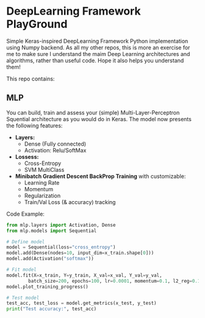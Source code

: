 # DeepLearning Framework PlayGround

Simple Keras-inspired DeepLearning Framework Python implementation using Numpy backend.
As all my other repos, this is more an exercise for me to make sure I understand the maim Deep Learning architectures and algorithms, rather than useful code.
Hope it also helps you understand them!

This repo contains:

## MLP

You can build, train and assess your (simple) Multi-Layer-Perceptron Squential architecture as you would do in Keras.
The model now presents the following features:

- **Layers:**
    - Dense (Fully connected)
    - Activation: Relu/SoftMax
- **Lossess:**
    - Cross-Entropy
    - SVM MultiClass
- **Minibatch Gradient Descent BackProp Training** with customizable:
    - Learning Rate
    - Momentum
    - Regularization
    - Train/Val Loss (& accuracy) tracking


Code Example:
```python
from mlp.layers import Activation, Dense
from mlp.models import Sequential

# Define model
model = Sequential(loss="cross_entropy")
model.add(Dense(nodes=10, input_dim=x_train.shape[0]))
model.add(Activation("softmax"))

# Fit model
model.fit(X=x_train, Y=y_train, X_val=x_val, Y_val=y_val,
        batch_size=200, epochs=100, lr=0.0001, momentum=0.1, l2_reg=0.1)
model.plot_training_progress()

# Test model
test_acc, test_loss = model.get_metrics(x_test, y_test)
print("Test accuracy:", test_acc)
```
